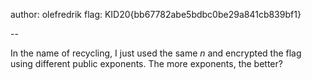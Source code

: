 author: olefredrik
flag: KID20{bb67782abe5bdbc0be29a841cb839bf1}

--

In the name of recycling, I just used the same _n_ and encrypted the flag using different public exponents. The more exponents, the better?